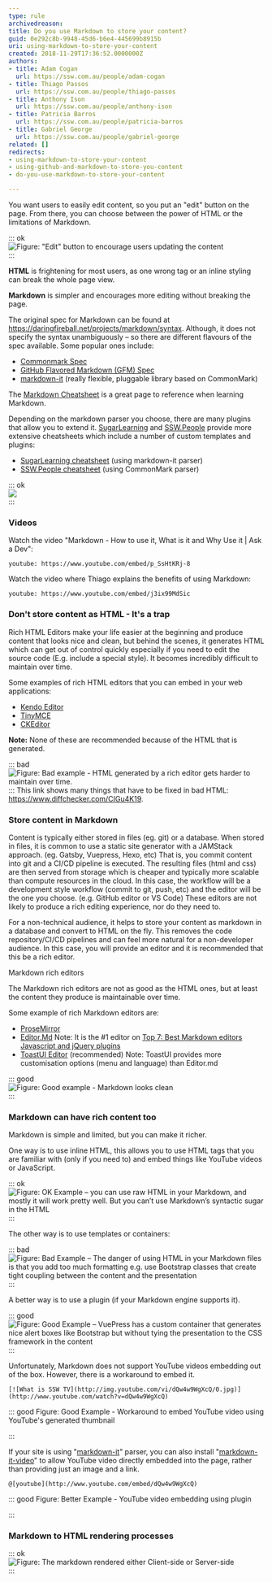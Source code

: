 ```yaml
---
type: rule
archivedreason: 
title: Do you use Markdown to store your content?
guid: 0e292c8b-9948-45d6-b6e4-445699b8915b
uri: using-markdown-to-store-your-content
created: 2018-11-29T17:36:52.0000000Z
authors:
- title: Adam Cogan
  url: https://ssw.com.au/people/adam-cogan
- title: Thiago Passos
  url: https://ssw.com.au/people/thiago-passos
- title: Anthony Ison
  url: https://ssw.com.au/people/anthony-ison
- title: Patricia Barros
  url: https://ssw.com.au/people/patricia-barros
- title: Gabriel George
  url: https://ssw.com.au/people/gabriel-george
related: []
redirects:
- using-markdown-to-store-your-content
- using-github-and-markdown-to-store-you-content
- do-you-use-markdown-to-store-your-content

---
```


You want users to easily edit content, so you put an "edit" button on the page. From there, you can choose between the power of HTML or the limitations of Markdown.


::: ok  
![Figure: "Edit" button to encourage users updating the content](edit-button.jpg)  
:::

**HTML** is frightening for most users, as one wrong tag or an inline styling can break the whole page view.

**Markdown** is simpler and encourages more editing without breaking the page.

The original spec for Markdown can be found at https://daringfireball.net/projects/markdown/syntax. Although, it does not specify the syntax unambiguously – so there are different flavours of the spec available. Some popular ones include:

* [Commonmark Spec](https://spec.commonmark.org/0.29/)
* [GitHub Flavored Markdown (GFM) Spec](https://github.github.com/gfm/)
* [markdown-it](https://github.com/markdown-it/markdown-it) (really flexible, pluggable library based on CommonMark)


The [Markdown Cheatsheet](https://github.com/adam-p/markdown-here/wiki/Markdown-Cheatsheet) is a great page to reference when learning Markdown.

Depending on the markdown parser you choose, there are many plugins that allow you to extend it. [SugarLearning](https://sugarlearning.com/) and [SSW.People](https://ssw.com.au/people) provide more extensive cheatsheets which include a number of custom templates and plugins:

* [SugarLearning cheatsheet](https://my.sugarlearning.com/SSW/items/13308/markdown-cheatsheet) (using markdown-it parser)
* [SSW.People cheatsheet](https://ssw.com.au/people/sample) (using CommonMark parser)



::: ok  
![](markdown.jpg)  
:::



### Videos


Watch the video "Markdown -  How to use it, What is it and Why Use it | Ask a Dev":


`youtube: https://www.youtube.com/embed/p_SsHtKRj-8`
 


Watch the video where Thiago explains the benefits of using Markdown:  

`youtube: https://www.youtube.com/embed/j3ix99MdSic`
 

<!--endintro-->

### Don't store content as HTML - It's a trap 


Rich HTML Editors make your life easier at the beginning and produce content that looks nice and clean, but behind the scenes, it generates HTML which can get out of control quickly especially if you need to edit the source code (E.g. include a special style). It becomes incredibly difficult to maintain over time.

Some examples of rich HTML editors that you can embed in your web applications:

* [Kendo Editor](https://www.telerik.com/kendo-angular-ui/components/editor/)
* [TinyMCE](https://www.tiny.cloud/)
* [CKEditor](https://ckeditor.com/)


**Note:** None of these are recommended because of the HTML that is generated.



::: bad  
![Figure: Bad example - HTML generated by a rich editor gets harder to maintain over time.](HTML-bad.jpg)  
:::
 This link shows many things that have to be fixed in bad HTML: https://www.diffchecker.com/CIGu4K19.  
### Store content in Markdown


Content is typically either stored in files (eg. git) or a database. When stored in files, it is common to use a static site generator with a JAMStack approach. (eg. Gatsby, Vuepress, Hexo, etc) That is, you commit content into git and a CI/CD pipeline is executed. The resulting files (html and css) are then served from storage which is cheaper and typically more scalable than compute resources in the cloud. In this case, the workflow will be a development style workflow (commit to git, push, etc) and the editor will be the one you choose. (e.g. GitHub editor or VS Code) These editors are not likely to produce a rich editing experience, nor do they need to.

For a non-technical audience, it helps to store your content as markdown in a database and convert to HTML on the fly. This removes the code repository/CI/CD pipelines and can feel more natural for a non-developer audience. In this case, you will provide an editor and it is recommended that this be a rich editor.

Markdown rich editors

The Markdown rich editors are not as good as the HTML ones, but at least the content they produce is maintainable over time.

Some example of rich Markdown editors are:

* [ProseMirror](http://prosemirror.net/)
* [Editor.Md](https://pandao.github.io/editor.md/)
 Note: It is the #1 editor on 
      [Top 7: Best Markdown editors Javascript and jQuery plugins](https://ourcodeworld.com/articles/read/359/top-7-best-markdown-editors-javascript-and-jquery-plugins)
* [ToastUI Editor](https://ui.toast.com/tui-editor/) (recommended)
Note: ToastUI provides more customisation options (menu and language) than Editor.md



::: good  
![Figure: Good example - Markdown looks clean](markdown-good.jpg)  
:::

### Markdown can have rich content too

Markdown is simple and limited, but you can make it richer.

One way is to use inline HTML, this allows you to use HTML tags that you are familiar with (only if you need to) and embed things like YouTube videos or JavaScript.


::: ok  
![Figure: OK Example – you can use raw HTML in your Markdown, and mostly it will work pretty well. But you can’t use Markdown’s syntactic sugar in the HTML](use-html-in-markdown.png)  
:::

The other way is to use templates or containers:


::: bad  
![Figure: Bad Example – The danger of using HTML in your Markdown files is that you add too much formatting e.g. use Bootstrap classes that create tight coupling between the content and the presentation](danger-html-and-markdown.png)  
:::

A better way is to use a plugin (if your Markdown engine supports it).


::: good  
![Figure: Good Example – VuePress has a custom container that generates nice alert boxes like Bootstrap but without tying the presentation to the CSS framework in the content](vuepress-custom-container.png)  
:::

Unfortunately, Markdown does not support YouTube videos embedding out of the box. However, there is a workaround to embed it.



```
[![What is SSW TV](http://img.youtube.com/vi/dQw4w9WgXcQ/0.jpg)](http://www.youtube.com/watch?v=dQw4w9WgXcQ)
```




::: good
Figure: Good Example - Workaround to embed YouTube video using YouTube's generated thumbnail 

:::

If your site is using "[markdown-it](https://www.npmjs.com/package/markdown-it)" parser, you can also install "[markdown-it-video](https://www.npmjs.com/package/markdown-it-video)" to allow YouTube video directly embedded into the page, rather than providing just an image and a link.



```
@[youtube](http://www.youtube.com/embed/dQw4w9WgXcQ)
```




::: good
Figure: Better Example - YouTube video embedding using plugin

:::

### Markdown to HTML rendering processes



::: ok  
![Figure: The markdown rendered either Client-side or Server-side](markdown-rendering.jpg)  
:::
